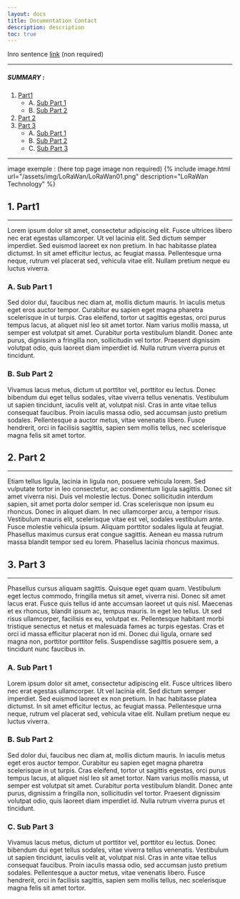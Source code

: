 ```yaml
---
layout: docs
title: Documentation Contact
description: description
toc: true
---
```


Inro sentence [link](https://microshare.io) (non required)

---------------------------------------

##### SUMMARY : 

1. [Part1](./#1-part-A)
    - A. [Sub Part 1](./#a-sub-part-1)
    - B. [Sub Part 2](./#b-sub-part-2)
2. [Part 2](./#2-part-2)
3. [Part 3](./#3-part-3)
    - A. [Sub Part 1](./#1-sub-part-1)
    - B. [Sub Part 2](./#2-sub-part-2)
    - C. [Sub Part 3](./#3-sub-part-3)

---------------------------------------

image exemple : (here top page image non required)
{% include image.html url="/assets/img/LoRaWan/LoRaWan01.png" description="LoRaWan Technology" %}

## 1. Part1
---------------------------------------

Lorem ipsum dolor sit amet, consectetur adipiscing elit. Fusce ultrices libero nec erat egestas ullamcorper. Ut vel lacinia elit. Sed dictum semper imperdiet. Sed euismod laoreet ex non pretium. In hac habitasse platea dictumst. In sit amet efficitur lectus, ac feugiat massa. Pellentesque urna neque, rutrum vel placerat sed, vehicula vitae elit. Nullam pretium neque eu luctus viverra.

### A. Sub Part 1

Sed dolor dui, faucibus nec diam at, mollis dictum mauris. In iaculis metus eget eros auctor tempor. Curabitur eu sapien eget magna pharetra scelerisque in ut turpis. Cras eleifend, tortor ut sagittis egestas, orci purus tempus lacus, at aliquet nisl leo sit amet tortor. Nam varius mollis massa, ut semper est volutpat sit amet. Curabitur porta vestibulum blandit. Donec ante purus, dignissim a fringilla non, sollicitudin vel tortor. Praesent dignissim volutpat odio, quis laoreet diam imperdiet id. Nulla rutrum viverra purus et tincidunt. 

### B. Sub Part 2

Vivamus lacus metus, dictum ut porttitor vel, porttitor eu lectus. Donec bibendum dui eget tellus sodales, vitae viverra tellus venenatis. Vestibulum ut sapien tincidunt, iaculis velit at, volutpat nisl. Cras in ante vitae tellus consequat faucibus. Proin iaculis massa odio, sed accumsan justo pretium sodales. Pellentesque a auctor metus, vitae venenatis libero. Fusce hendrerit, orci in facilisis sagittis, sapien sem mollis tellus, nec scelerisque magna felis sit amet tortor.


## 2. Part 2
---------------------------------------

Etiam tellus ligula, lacinia in ligula non, posuere vehicula lorem. Sed vulputate tortor in leo consectetur, ac condimentum ligula sagittis. Donec sit amet viverra nisi. Duis vel molestie lectus. Donec sollicitudin interdum sapien, sit amet porta dolor semper id. Cras scelerisque non ipsum eu rhoncus. Donec in aliquet diam. In nec ullamcorper arcu, a tempor risus. Vestibulum mauris elit, scelerisque vitae est vel, sodales vestibulum ante. Fusce molestie vehicula ipsum. Aliquam porttitor sodales ligula at feugiat. Phasellus maximus cursus erat congue sagittis. Aenean eu massa rutrum massa blandit tempor sed eu lorem. Phasellus lacinia rhoncus maximus.

## 3. Part 3
---------------------------------------

Phasellus cursus aliquam sagittis. Quisque eget quam quam. Vestibulum eget lectus commodo, fringilla metus sit amet, viverra nisi. Donec sit amet lacus erat. Fusce quis tellus id ante accumsan laoreet ut quis nisl. Maecenas et ex rhoncus, blandit ipsum ac, tempus mauris. In eget leo tellus. Ut sed risus ullamcorper, facilisis ex eu, volutpat ex. Pellentesque habitant morbi tristique senectus et netus et malesuada fames ac turpis egestas. Cras et orci id massa efficitur placerat non id mi. Donec dui ligula, ornare sed magna non, porttitor porttitor felis. Suspendisse sagittis posuere sem, a tincidunt nunc faucibus in.

### A. Sub Part 1

Lorem ipsum dolor sit amet, consectetur adipiscing elit. Fusce ultrices libero nec erat egestas ullamcorper. Ut vel lacinia elit. Sed dictum semper imperdiet. Sed euismod laoreet ex non pretium. In hac habitasse platea dictumst. In sit amet efficitur lectus, ac feugiat massa. Pellentesque urna neque, rutrum vel placerat sed, vehicula vitae elit. Nullam pretium neque eu luctus viverra.

### B. Sub Part 2

Sed dolor dui, faucibus nec diam at, mollis dictum mauris. In iaculis metus eget eros auctor tempor. Curabitur eu sapien eget magna pharetra scelerisque in ut turpis. Cras eleifend, tortor ut sagittis egestas, orci purus tempus lacus, at aliquet nisl leo sit amet tortor. Nam varius mollis massa, ut semper est volutpat sit amet. Curabitur porta vestibulum blandit. Donec ante purus, dignissim a fringilla non, sollicitudin vel tortor. Praesent dignissim volutpat odio, quis laoreet diam imperdiet id. Nulla rutrum viverra purus et tincidunt.

### C. Sub Part 3

Vivamus lacus metus, dictum ut porttitor vel, porttitor eu lectus. Donec bibendum dui eget tellus sodales, vitae viverra tellus venenatis. Vestibulum ut sapien tincidunt, iaculis velit at, volutpat nisl. Cras in ante vitae tellus consequat faucibus. Proin iaculis massa odio, sed accumsan justo pretium sodales. Pellentesque a auctor metus, vitae venenatis libero. Fusce hendrerit, orci in facilisis sagittis, sapien sem mollis tellus, nec scelerisque magna felis sit amet tortor.
